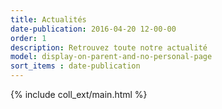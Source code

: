 ```yaml
---
title: Actualités
date-publication: 2016-04-20 12-00-00
order: 1
description: Retrouvez toute notre actualité
model: display-on-parent-and-no-personal-page
sort_items : date-publication
---
```



{% include coll_ext/main.html %}

